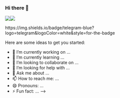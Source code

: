 ### Hi there 👋

<img src="https://gifyu.com/image/SckGo"><img src="https://s12.gifyu.com/images/SckGo.gif"/>

<div id="badges">
  https://img.shields.io/badge/telegram-blue?logo=telegram&logoColor=white&style=for-the-badge
</div>

Here are some ideas to get you started:

- 🔭 I’m currently working on ...
- 🌱 I’m currently learning ...
- 👯 I’m looking to collaborate on ...
- 🤔 I’m looking for help with ...
- 💬 Ask me about ...
- 📫 How to reach me: ...
- 😄 Pronouns: ...
- ⚡ Fun fact: ...
-->
